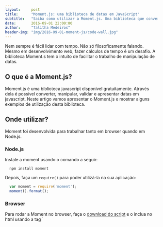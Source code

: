 ```yaml
---
layout:     post
title:      "Moment.js: uma biblioteca de datas em JavaScript"
subtitle:   "Saiba como utilizar a Moment.js. Uma biblioteca que converte, manipula, valida e apresenta datas em javascript."
date:       2016-09-01 22:00:00
author:     "Talitha Medeiros"
header-img: "img/2016-09-01-moment-js/code-wall.jpg"
---
```


Nem sempre é fácil lidar com tempo. Não só filosoficamente falando. Mesmo em desenvolvimento web, fazer cálculos de tempo é um desafio.
A biblioteca Moment.s tem o intuito de facilitar o trabalho de manipulação de datas.

<h2 class="section-heading">O que é a Moment.js?</h2>
Moment.js é uma biblioteca javascript disponível gratuitamente. Através dela é possível converter, manipular, validar e apresentar datas em javascript.
Neste artigo vamos apresentar o Moment.js e mostrar alguns exemplos de utilização desta biblioteca.

<h2 class="section-heading">Onde utilizar?</h2>

Moment foi desenvolvida para trabalhar tanto em browser quando em Node.js.

<h3>Node.js</h3>
Instale a moment usando o comando a seguir:

```text
  npm install moment
```

Depois, faça um `require()` para poder utilizá-la na sua aplicação:

```javascript
  var moment = require('moment');
  moment().format();
```

<h3>Browser</h3>
Para rodar a Moment no browser, faça o <a href="http://momentjs.com/downloads/moment.js">download do script</a> e o inclua no html usando a tag `<script>`.

<blockquote>A Moment.js cria um objeto moment global que pode ser usado para acessar todas as funcionalidades de manipulação de datas.</blockquote>

```javascript
  <script src="moment.js"></script>
	<script>
   	    moment().format();
	</script>
```
<h2 class="section-heading">Começando com Moment.js</h2>

Através da Moment.js também é possível alterar o formato das datas de acordo com o país.

Comando para dizer à Moment.js o idioma utilizado para exibir as datas:

```javascript
moment.locale('pt-BR');

```


<h3>Formato de data</h3>
É comum recorrer ao objeto Date para manipulação de datas.

Por exemplo, para converter date strings em Date objects, era preciso dividir as datas e depois fazer concatenações. Através da Moment.js esse processo é simplificado.

Conversões em formato Date são extremamente simples em Moment.js:

```javascript
moment().format('YYYY MM DD');
```
Exemplo de uso:

```javascript
var date = '2016-09-01';
var format = 'LLLL';
var result = moment(date).format(format);
```
```text
Thrusday, September 1, 2016 12:00 AM
```


<h3>Calculando datas</h3>
Usando a Moment.js também é possível adicionar e subtrair datas.
Vamos ao exemplo:

- Adição de datas:

```javascript
var date = new Date ('2016/08/31');
var dateString = moment(date).add(1, 'day').add(6,'months').format('1');
```
```text
01/09/2016
```

- Subtração de datas:

```javascript
moment().subtract(10, 'days').calendar();
```
```text
21/08/2016
```


<h3>Tempo relativo</h3>
O Moment.js também possui cálculo de tempo relativo. Para utilizá-lo, basta aplicar a sintaxe:

```javascript
moment("20111031", "YYYYMMDD").fromNow();
```
```text
5 years ago
```
```javascript
moment("20120620", "YYYYMMDD").fromNow();
```
```text
4 yares ago
```

<h2 class="section-heading">Fontes</h2>

- <a href="http://coderpower.com/#/article/570238fb20f0a4c4237fc585">CoderPower</a>

- <a href="http://momentjs.com/guides/">Moment.js Guides</a>
